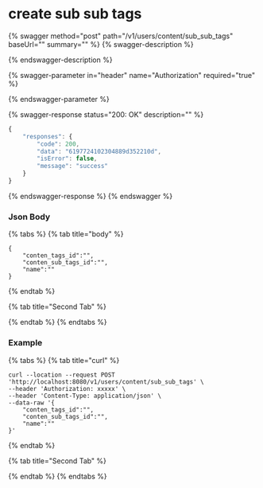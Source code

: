 # create sub sub tags

{% swagger method="post" path="/v1/users/content/sub_sub_tags" baseUrl="" summary="" %}
{% swagger-description %}

{% endswagger-description %}

{% swagger-parameter in="header" name="Authorization" required="true" %}

{% endswagger-parameter %}

{% swagger-response status="200: OK" description="" %}
```javascript
{
    "responses": {
        "code": 200,
        "data": "6197724102304889d352210d",
        "isError": false,
        "message": "success"
    }
}
```
{% endswagger-response %}
{% endswagger %}

### Json Body

{% tabs %}
{% tab title="body" %}
```
{
    "conten_tags_id":"",
    "conten_sub_tags_id":"",
    "name":""
}
```
{% endtab %}

{% tab title="Second Tab" %}

{% endtab %}
{% endtabs %}

### Example

{% tabs %}
{% tab title="curl" %}
```
curl --location --request POST 'http://localhost:8080/v1/users/content/sub_sub_tags' \
--header 'Authorization: xxxxx' \
--header 'Content-Type: application/json' \
--data-raw '{
    "conten_tags_id":"",
    "conten_sub_tags_id":"",
    "name":""
}'
```
{% endtab %}

{% tab title="Second Tab" %}

{% endtab %}
{% endtabs %}
